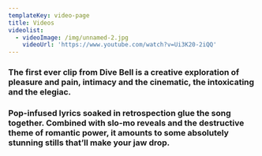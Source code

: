 ```yaml
---
templateKey: video-page
title: Videos
videolist:
  - videoImage: /img/unnamed-2.jpg
    videoUrl: 'https://www.youtube.com/watch?v=Ui3K20-2iQQ'
---
```

### The first ever clip from Dive Bell is a creative exploration of pleasure and pain, intimacy and the cinematic, the intoxicating and the elegiac.


### Pop-infused lyrics soaked in retrospection glue the song together. Combined with slo-mo reveals and the destructive theme of romantic power, it amounts to some absolutely stunning stills that’ll make your jaw drop.

